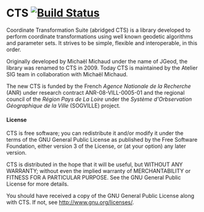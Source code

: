 # CTS [![Build Status](https://travis-ci.org/irstv/CTS.png?branch=master)](https://travis-ci.org/irstv/CTS)

Coordinate Transformation Suite (abridged CTS)  is a library developed to
perform coordinate transformations using well known geodetic algorithms and
parameter sets.  It strives to be simple, flexible and interoperable, in this
order.

Originally developed by Michaël Michaud under the name of JGeod, the library was
renamed to CTS in 2009.  Today CTS is maintained by the Atelier SIG team in
collaboration with Michaël Michaud.

The new CTS is funded by the French *Agence Nationale de la Recherche* (ANR) under
research contract ANR-08-VILL-0005-01 and the regional council of the *Région Pays
de La Loire* under the *Système d'Orbservation Géographique de la Ville*
(SOGVILLE) project.

#### License

CTS is free software; you can redistribute it and/or modify it under the terms
of the GNU General Public License as published by the Free Software Foundation,
either version 3 of the License, or (at your option) any later version.

CTS is distributed in the hope that it will be useful, but WITHOUT ANY WARRANTY;
without even the implied warranty of MERCHANTABILITY or FITNESS FOR A PARTICULAR
PURPOSE.  See the GNU General Public License for more details.

You should have received a copy of the GNU General Public License along with
CTS.  If not, see <http://www.gnu.org/licenses/>.

